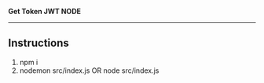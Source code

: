 **Get Token JWT NODE**

---

## Instructions

1. npm i
2. nodemon src/index.js OR node src/index.js
